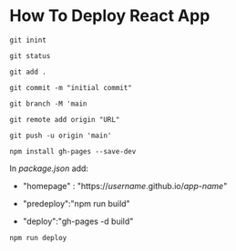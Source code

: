 # How To Deploy React App

`git inint`

`git status`

`git add .`

`git commit -m "initial commit"`

`git branch -M 'main`

`git remote add origin "URL"`

`git push -u origin 'main'`

`npm install gh-pages --save-dev`

In _package.json_ add:

* "homepage" : "https://_username_.github.io/_app-name_"

* "predeploy":"npm run build"

* "deploy":"gh-pages -d build"

`npm run deploy`